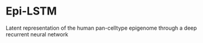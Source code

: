 # Epi-LSTM
Latent representation of the human pan-celltype epigenome through a deep recurrent neural network
